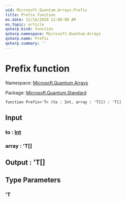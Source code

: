 ```yaml
---
uid: Microsoft.Quantum.Arrays.Prefix
title: Prefix function
ms.date: 12/16/2020 12:00:00 AM
ms.topic: article
qsharp.kind: function
qsharp.namespace: Microsoft.Quantum.Arrays
qsharp.name: Prefix
qsharp.summary: ''
---
```


# Prefix function

Namespace: [Microsoft.Quantum.Arrays](xref:Microsoft.Quantum.Arrays)

Package: [Microsoft.Quantum.Standard](https://nuget.org/packages/Microsoft.Quantum.Standard)




```qsharp
function Prefix<'T> (to : Int, array : 'T[]) : 'T[]
```


## Input

### to : [Int](xref:microsoft.quantum.lang-ref.int)




### array : 'T[]





## Output : 'T[]



## Type Parameters

### 'T

